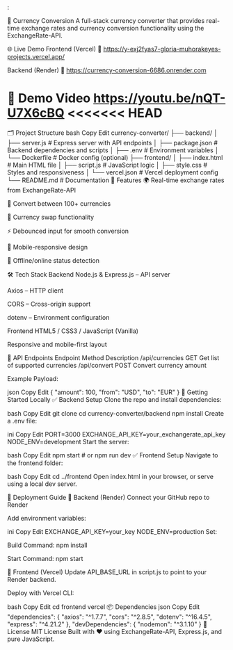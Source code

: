 :

💱 Currency Conversion
A full-stack currency converter that provides real-time exchange rates and currency conversion functionality using the ExchangeRate-API.

🌐 Live Demo
Frontend (Vercel)
🔗 https://y-exj2fyas7-gloria-muhorakeyes-projects.vercel.app/

Backend (Render)
🔗 https://currency-conversion-6686.onrender.com

🎥 Demo Video
https://youtu.be/nQT-U7X6cBQ
<<<<<<< HEAD
=======

>>>>
🗂️ Project Structure
bash
Copy
Edit
currency-converter/
├── backend/
│   ├── server.js          # Express server with API endpoints
│   ├── package.json       # Backend dependencies and scripts
│   ├── .env               # Environment variables
│   └── Dockerfile         # Docker config (optional)
├── frontend/
│   ├── index.html         # Main HTML file
│   ├── script.js          # JavaScript logic
│   ├── style.css          # Styles and responsiveness
│   └── vercel.json        # Vercel deployment config
└── README.md              # Documentation
🚀 Features
🌍 Real-time exchange rates from ExchangeRate-API

💱 Convert between 100+ currencies

🔄 Currency swap functionality

⚡ Debounced input for smooth conversion

📱 Mobile-responsive design

📡 Offline/online status detection

🛠️ Tech Stack
Backend
Node.js & Express.js – API server

Axios – HTTP client

CORS – Cross-origin support

dotenv – Environment configuration

Frontend
HTML5 / CSS3 / JavaScript (Vanilla)

Responsive and mobile-first layout

📡 API Endpoints
Endpoint	Method	Description
/api/currencies	GET	Get list of supported currencies
/api/convert	POST	Convert currency amount

Example Payload:

json
Copy
Edit
{
  "amount": 100,
  "from": "USD",
  "to": "EUR"
}
🧪 Getting Started Locally
✅ Backend Setup
Clone the repo and install dependencies:

bash
Copy
Edit
git clone <repository-url>
cd currency-converter/backend
npm install
Create a .env file:

ini
Copy
Edit
PORT=3000
EXCHANGE_API_KEY=your_exchangerate_api_key
NODE_ENV=development
Start the server:

bash
Copy
Edit
npm start        # or npm run dev
✅ Frontend Setup
Navigate to the frontend folder:

bash
Copy
Edit
cd ../frontend
Open index.html in your browser, or serve using a local dev server.

🚀 Deployment Guide
🔧 Backend (Render)
Connect your GitHub repo to Render

Add environment variables:

ini
Copy
Edit
EXCHANGE_API_KEY=your_key
NODE_ENV=production
Set:

Build Command: npm install

Start Command: npm start

🎯 Frontend (Vercel)
Update API_BASE_URL in script.js to point to your Render backend.

Deploy with Vercel CLI:

bash
Copy
Edit
cd frontend
vercel
📦 Dependencies
json
Copy
Edit
"dependencies": {
  "axios": "^1.7.7",
  "cors": "^2.8.5",
  "dotenv": "^16.4.5",
  "express": "^4.21.2"
},
"devDependencies": {
  "nodemon": "^3.1.10"
}
📄 License
MIT License
Built with ❤️ using ExchangeRate-API, Express.js, and pure JavaScript.

